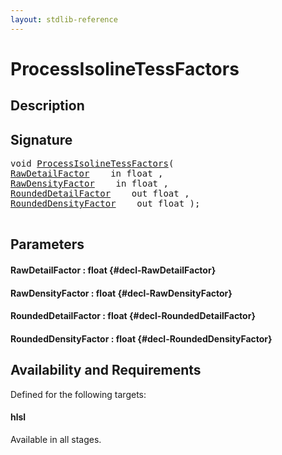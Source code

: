 ```yaml
---
layout: stdlib-reference
---
```


# ProcessIsolineTessFactors

## Description





## Signature 

<pre>
void <a href="/stdlib-reference/global-decls/ProcessIsolineTessFactors">ProcessIsolineTessFactors</a>(
<a href="/stdlib-reference/global-decls/ProcessIsolineTessFactors#decl-RawDetailFactor" class="code_param">RawDetailFactor</a>    in float ,
<a href="/stdlib-reference/global-decls/ProcessIsolineTessFactors#decl-RawDensityFactor" class="code_param">RawDensityFactor</a>    in float ,
<a href="/stdlib-reference/global-decls/ProcessIsolineTessFactors#decl-RoundedDetailFactor" class="code_param">RoundedDetailFactor</a>    out float ,
<a href="/stdlib-reference/global-decls/ProcessIsolineTessFactors#decl-RoundedDensityFactor" class="code_param">RoundedDensityFactor</a>    out float );

</pre>

## Parameters

#### RawDetailFactor  : float {#decl-RawDetailFactor}
#### RawDensityFactor  : float {#decl-RawDensityFactor}
#### RoundedDetailFactor  : float {#decl-RoundedDetailFactor}
#### RoundedDensityFactor  : float {#decl-RoundedDensityFactor}

## Availability and Requirements

Defined for the following targets:

#### hlsl
Available in all stages.




